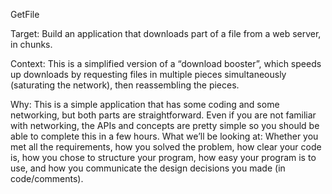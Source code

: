 GetFile

Target: Build an application that downloads part of a file from a web server, in chunks.

Context: This is a simplified version of a “download booster”, which speeds up downloads by requesting
files in multiple pieces simultaneously (saturating the network), then reassembling the pieces.

Why: This is a simple application that has some coding and some networking, but both parts are
straightforward. Even if you are not familiar with networking, the APIs and concepts are pretty simple
so you should be able to complete this in a few hours.
What we’ll be looking at: Whether you met all the requirements, how you solved the problem, how
clear your code is, how you chose to structure your program, how easy your program is to use, and how
you communicate the design decisions you made (in code/comments).

